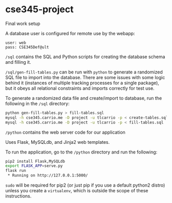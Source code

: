 # cse345-project

Final work setup

A database user is configured for remote use by the webapp:

```
user: web
pass: CSE345Def@ult
```

`/sql` contains the SQL and Python scripts for creating the database schema and filling it.

`/sql/gen-fill-tables.py` can be run with `python` to generate a randomized SQL file to import into the database. There are some issues with some logic behind it (instances of multiple tracking processes for a single package), but it obeys all relational constraints and imports correctly for test use. 

To generate a randomized data file and create/import to database, run the following in the `/sql` directory:

```bash
python gen-fill-tables.py > fill-tables.sql
mysql -h cse345.carrio.me -D project -u tlcarrio -p < create-tables.sql
mysql -h cse345.carrio.me -D project -u tlcarrio -p < fill-tables.sql
```

`/python` contains the web server code for our application

Uses Flask, MySQLdb, and Jinja2 web templates. 

To run the application, go to the `/python` directory and run the following: 

```bash
pip2 install Flask,MySQLdb
export FLASK_APP=serve.py
flask run
 * Running on http://127.0.0.1:5000/
```

`sudo` will be required for pip2 (or just pip if you use a default python2 distro) unless you create a `virtualenv`, which is outside the scope of these instructions. 
